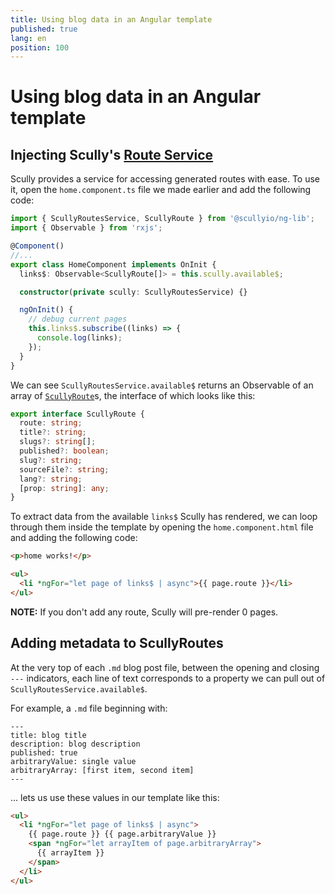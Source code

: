 ```yaml
---
title: Using blog data in an Angular template
published: true
lang: en
position: 100
---
```


# Using blog data in an Angular template

## Injecting Scully's [Route Service](docs/Reference/ngLib/scully-routes-service)

Scully provides a service for accessing generated routes with ease. To use it, open the `home.component.ts` file we made earlier and add the following code:

```typescript
import { ScullyRoutesService, ScullyRoute } from '@scullyio/ng-lib';
import { Observable } from 'rxjs';

@Component()
//...
export class HomeComponent implements OnInit {
  links$: Observable<ScullyRoute[]> = this.scully.available$;

  constructor(private scully: ScullyRoutesService) {}

  ngOnInit() {
    // debug current pages
    this.links$.subscribe((links) => {
      console.log(links);
    });
  }
}
```

We can see `ScullyRoutesService.available$` returns an Observable of an array of [`ScullyRoute`](https://github.com/scullyio/scully/blob/main/libs/ng-lib/src/lib/route-service/scully-routes.service.ts)s, the interface of which looks like this:

```typescript
export interface ScullyRoute {
  route: string;
  title?: string;
  slugs?: string[];
  published?: boolean;
  slug?: string;
  sourceFile?: string;
  lang?: string;
  [prop: string]: any;
}
```

To extract data from the available `links$` Scully has rendered, we can loop through them inside the template by opening the `home.component.html` file and adding the following code:

```html
<p>home works!</p>

<ul>
  <li *ngFor="let page of links$ | async">{{ page.route }}</li>
</ul>
```

**NOTE:** If you don't add any route, Scully will pre-render 0 pages.

## Adding metadata to ScullyRoutes

At the very top of each `.md` blog post file, between the opening and closing `---` indicators, each line of text corresponds to a property we can pull out of `ScullyRoutesService.available$`.

For example, a `.md` file beginning with:

```
---
title: blog title
description: blog description
published: true
arbitraryValue: single value
arbitraryArray: [first item, second item]
---
```

... lets us use these values in our template like this:

```html
<ul>
  <li *ngFor="let page of links$ | async">
    {{ page.route }} {{ page.arbitraryValue }}
    <span *ngFor="let arrayItem of page.arbitraryArray">
      {{ arrayItem }}
    </span>
  </li>
</ul>
```
